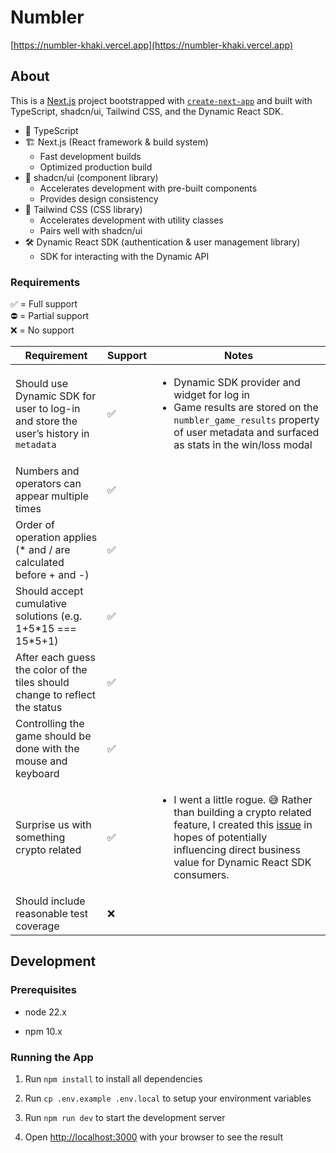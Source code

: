 # Numbler

[https://numbler-khaki.vercel.app](https://numbler-khaki.vercel.app)

## About

This is a [Next.js](https://nextjs.org) project bootstrapped with [`create-next-app`](https://nextjs.org/docs/app/api-reference/cli/create-next-app) and built with TypeScript, shadcn/ui, Tailwind CSS, and the Dynamic React SDK.

- 💪 TypeScript
- 🏗️ Next.js (React framework & build system)
  - Fast development builds
  - Optimized production build
- 🎨 shadcn/ui (component library)
  - Accelerates development with pre-built components
  - Provides design consistency
- 💅 Tailwind CSS (CSS library)
  - Accelerates development with utility classes
  - Pairs well with shadcn/ui
- 🛠️ Dynamic React SDK (authentication & user management library)
  - SDK for interacting with the Dynamic API

### Requirements

✅ = Full support  
⛔ = Partial support  
❌ = No support

| Requirement                                                                          | Support | Notes                                                                                                                                                                                                                                                        |
| ------------------------------------------------------------------------------------ | ------- | ------------------------------------------------------------------------------------------------------------------------------------------------------------------------------------------------------------------------------------------------------------ |
| Should use Dynamic SDK for user to log-in and store the user’s history in `metadata` | ✅      | <ul><li>Dynamic SDK provider and widget for log in</li><li>Game results are stored on the `numbler_game_results` property of user metadata and surfaced as stats in the win/loss modal</li></ul>                                                             |
| Numbers and operators can appear multiple times                                      | ✅      |                                                                                                                                                                                                                                                              |
| Order of operation applies (\* and / are calculated before + and -)                  | ✅      |                                                                                                                                                                                                                                                              |
| Should accept cumulative solutions (e.g. 1+5\*15 === 15\*5+1)                        | ✅      |                                                                                                                                                                                                                                                              |
| After each guess the color of the tiles should change to reflect the status          | ✅      |                                                                                                                                                                                                                                                              |
| Controlling the game should be done with the mouse and keyboard                      | ✅      |                                                                                                                                                                                                                                                              |
| Surprise us with something crypto related                                            | ✅      | <ul><li>I went a little rogue. 😅 Rather than building a crypto related feature, I created this [issue](https://github.com/BuckyMaler/numbler/issues/1) in hopes of potentially influencing direct business value for Dynamic React SDK consumers.</li></ul> |
| Should include reasonable test coverage                                              | ❌      |                                                                                                                                                                                                                                                              |

## Development

### Prerequisites

- node 22.x

- npm 10.x

### Running the App

1. Run `npm install` to install all dependencies

2. Run `cp .env.example .env.local` to setup your environment variables

3. Run `npm run dev` to start the development server

4. Open [http://localhost:3000](http://localhost:3000) with your browser to see the result
